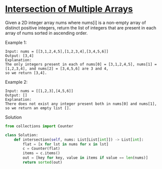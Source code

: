 # [Intersection of Multiple Arrays](https://leetcode.com/problems/intersection-of-multiple-arrays/)

Given a 2D integer array nums where nums[i] is a non-empty array of distinct positive integers, return the list of 
integers that are present in each array of nums sorted in ascending order.

Example 1:
```
Input: nums = [[3,1,2,4,5],[1,2,3,4],[3,4,5,6]]
Output: [3,4]
Explanation: 
The only integers present in each of nums[0] = [3,1,2,4,5], nums[1] = [1,2,3,4], and nums[2] = [3,4,5,6] are 3 and 4, 
so we return [3,4].
```
Example 2:
```
Input: nums = [[1,2,3],[4,5,6]]
Output: []
Explanation: 
There does not exist any integer present both in nums[0] and nums[1], so we return an empty list [].
```
Solution
```python
from collections import Counter

class Solution:
    def intersection(self, nums: List[List[int]]) -> List[int]:
        flat = [x for lst in nums for x in lst]
        c = Counter(flat)
        items = c.items()
        out = [key for key, value in items if value == len(nums)]
        return sorted(out)
```
